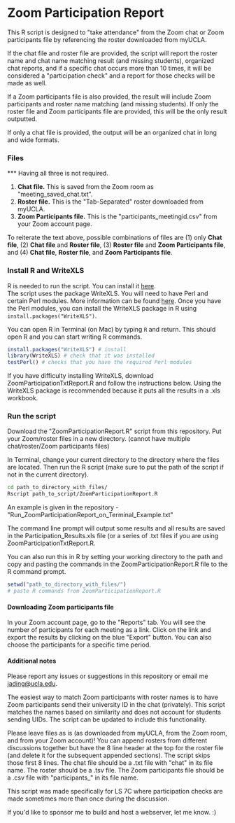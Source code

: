 # Zoom Participation Report
This R script is designed to "take attendance" from the Zoom chat or Zoom participants file by referencing the roster downloaded from myUCLA.

If the chat file and roster file are provided, the script will report the roster name and chat name matching result (and missing students), organized chat reports, and if a specific chat occurs more than 10 times, it will be considered a "participation check" and a report for those checks will be made as well.

If a Zoom participants file is also provided, the result will include Zoom participants and roster name matching (and missing students). If only the roster file and Zoom participants file are provided, this will be the only result outputted. 

If only a chat file is provided, the output will be an organized chat in long and wide formats.

### Files 
*** Having all three is not required.
1. <b>Chat file.</b> This is saved from the Zoom room as "meeting_saved_chat.txt".<br/>
2. <b>Roster file.</b> This is the "Tab-Separated" roster downloaded from myUCLA.<br/>
3. <b>Zoom Participants file.</b> This is the "participants_meetingid.csv" from your Zoom account page.<br/>

To reiterate the text above, possible combinations of files are (1) only <b>Chat file</b>, (2) <b>Chat file</b> and <b>Roster file</b>, (3) <b>Roster file</b> and <b>Zoom Participants file</b>, and (4) <b>Chat file</b>, <b>Roster file</b>, and <b>Zoom Participants file</b>. 


### Install R and WriteXLS
R is needed to run the script. You can install it [here](https://www.r-project.org).<br/>
The script uses the package WriteXLS. You will need to have Perl and certain Perl modules. More information can be found [here](https://github.com/marcschwartz/WriteXLS/blob/master/INSTALL). Once you have the Perl modules, you can install the WriteXLS package in R using ```install.packages("WriteXLS")```.

You can open R in Terminal (on Mac) by typing ```R``` and return. This should open R and you can start writing R commands.

```R
install.packages("WriteXLS") # install
library(WriteXLS) # check that it was installed
testPerl() # checks that you have the required Perl modules
```

If you have difficulty installing WriteXLS, download ZoomParticipationTxtReport.R and follow the instructions below. Using the WriteXLS package is recommended because it puts all the results in a .xls workbook. 

### Run the script
Download the "ZoomParticipationReport.R" script from this repository. Put your Zoom/roster files in a new directory. (cannot have multiple chat/roster/Zoom participants files)

In Terminal, change your current directory to the directory where the files are located. Then run the R script (make sure to put the path of the script if not in the current directory).

```bash
cd path_to_directory_with_files/
Rscript path_to_script/ZoomParticipationReport.R
```
An example is given in the repository - "Run_ZoomParticipationReport_on_Terminal_Example.txt"

The command line prompt will output some results and all results are saved in the Participation_Results.xls file (or a series of .txt files if you are using ZoomParticipationTxtReport.R.

You can also run this in R by setting your working directory to the path and copy and pasting the commands in the ZoomParticipationReport.R file to the R command prompt.

```R
setwd("path_to_directory_with_files/")
# paste R commands from ZoomParticipationReport.R
```

#### Downloading Zoom participants file
In your Zoom account page, go to the "Reports" tab. You will see the number of participants for each meeting as a link. Click on the link and export the results by clicking on the blue "Export" button. You can also choose the participants for a specific time period.


#### Additional notes
Please report any issues or suggestions in this repository or email me jading@ucla.edu.

The easiest way to match Zoom participants with roster names is to have Zoom participants send their university ID in the chat (privately). This script matches the names based on similarity and does not account for students sending UIDs. The script can be updated to include this functionality.

Please leave files as is (as downloaded from myUCLA, from the Zoom room, and from your Zoom account)! You can append rosters from different discussions together but have the 8 line header at the top for the roster file (and delete it for the subsequent appended sections). The script skips those first 8 lines. The chat file should be a .txt file with "chat" in its file name. The roster should be a .tsv file. The Zoom participants file should be a .csv file with "participants_" in its file name.

This script was made specifically for LS 7C where participation checks are made sometimes more than once during the discussion.

If you'd like to sponsor me to build and host a webserver, let me know. :)



